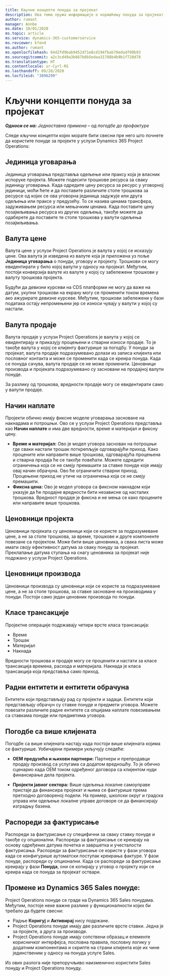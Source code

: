 ```yaml
---
title: Кључни концепти понуда за пројекат
description: Ова тема пружа информације о коришћењу понуда за пројекат у услузи Project Operations.
author: rumant
manager: Annbe
ms.date: 10/01/2020
ms.topic: article
ms.service: dynamics-365-customerservice
ms.reviewer: kfend
ms.author: rumant
ms.openlocfilehash: 64d2fd9bab9452d71e8cd194fbab70edadf00b93
ms.sourcegitcommit: a2c3cd49a3b667b8b5edaa31788b4b9b1f728d78
ms.translationtype: HT
ms.contentlocale: sr-Cyrl-RS
ms.lasthandoff: 09/28/2020
ms.locfileid: "3896299"
---
```

# <a name="project-quote-key-concepts"></a>Кључни концепти понуда за пројекат

_**Односи се на:** Једноставна примена – од погодбе до профактуре_


Следе кључни концепти којих морате бити свесни пре него што почнете да користите понуде за пројекте у услузи Dynamics 365 Project Operations:

## <a name="contracting-unit"></a>Јединица уговарања

Јединица уговарања представља одељење или праксу која је власник испоруке пројекта. Можете подесити трошкове ресурса за сваку јединицу уговарања. Када одредите цену ресурса за ресурс у уговорној јединици, моћи ћете и да поставите различите стопе трошкова за ресурсе од којих се ова уговорна јединица задужује или друга одељења или праксе у предузећу. То се назива ценама трансфера, задуживањем ресурса или мењачким ценама. Када поставите цену позајмљивања ресурса из других одељења, такође можете да одаберете да поставите те стопе трошкова у валути одељења позајмљивања.

## <a name="cost-currency"></a>Валута цене

Валута цене у услузи Project Operations је валута у којој се исказују цене. Ова валута је изведена из валуте која је приложена уз поље **Јединица уговарања** о понуди, уговору и пројекту. Трошкови се могу евидентирати у било којој валути у односу на пројекат. Међутим, постоји конверзија валуте из валуте у којој су забележени трошкови у валуту трошкова пројекта.

Будући да девизни курсеви на CDS платформи не могу да важе на датум, укупни трошкови на екрану могу се променити током времена ако ажурирате девизне курсеве. Међутим, трошкови забележени у бази података остају непромењени јер се износи чувају у валути у којој су настали.

## <a name="sales-currency"></a>Валута продаје

Валута продаје у услузи Project Operations је валута у којој се евидентирају и приказују процењени и стварни износи продаје. То је такође валута у којој се клијенту фактурише за погодбу. У понуди за пројекат, валута продаје подразумевано долази из записа клијента или пословног контакта и може се променити када се креира понуда. Када се понуда сачува, валута продаје се не може променити. Ценовници производа и пројеката подразумевано су засновани на продајној валути понуде.

За разлику од трошкова, вредности продаје могу се евидентирати само у валути продаје.

## <a name="billing-method"></a>Начин наплате

Пројекти обично имају фиксне моделе уговарања засноване на накнадама и потрошњи. Ово се у услузи Project Operations представља као **Начин наплате** и има две вредности, време и материјал и фиксну цену.

- **Време и материјал:** Ово је модел уговора заснован на потрошњи где сваки настали трошак поткрепљује одговарајући приход. Како процените или направите више трошкова, одговарајућа процењена и стварна продаја ће се такође повећати. Можете одредити ограничења која се не смеју премашити за ставке понуде које имају овај начин обрачуна. Ово ће ограничити стварни приход. Процењени приход не утиче на ограничења која се не смеју премашити.
- **Фиксна цена:** Ово је модел уговора са фиксном накнадом који указује да ће продајне вредности бити независне од насталих трошкова. Вредност продаје је фиксна и не мења се како процените или направите више трошкова.

## <a name="project-price-lists"></a>Ценовници пројекта

Ценовници пројеката су ценовници који се користе за подразумеване цене, а не за стопе трошкова, за време, трошкове и друге компоненте повезане са пројектом. Може бити више ценовника, а свака листа може имати своју ефективност датума за сваку понуду за пројекат. Преклапање датума ступања на снагу ценовника за пројекат није подржано у услузи Project Operations.

## <a name="product-price-lists"></a>Ценовници производа

Ценовници производа су ценовници који се користе за подразумеване цене, а не за стопе трошкова, за ставке засноване на производима у понуди. Постоји само један ценовник производа по понуди.

## <a name="transaction-classes"></a>Класе трансакције

Пројектне операције подржавају четири врсте класа трансакција:

- Време
- Трошак
- Материјал
- Накнада

Вредности трошкова и продаје могу се проценити и настати за класе трансакција времена, расхода и материјала. Накнада је класа трансакција која представља само приход.

## <a name="work-entities-and-billing-entities"></a>Радни ентитети и ентитети обрачуна

Ентитети који представљају рад су пројекти и задаци. Ентитети који представљају обрачун су ставке понуде и предмети уговора. Можете повезати различите радне ентитете са опцијама наплате повезивањем са ставкама понуде или предметима уговора.

## <a name="multi-customer-deals"></a>Погодбе са више клијената

Погодбе са више клијената настају када постоји више клијената којима се фактурише. Уобичајени примери укључују следеће:

- **OEM предузећа и њихови партнери:** Партнери и препродавци продају производ са услугама са додатом вредношћу. То је обично сценарио када OEM током одређеног договора са клијентом нуди финансирање дела пројекта. 

- **Пројекти јавног сектора:** Више одељења локалне самоуправе пристаје да финансира пројекат и њима се фактурише према претходно договореној подели. На пример, школски округ и градска управа или одељење локалне управе договоре се да финансирају изградњу базена.

## <a name="invoice-schedules"></a>Распореди за фактурисање

Распореди за фактурисање су специфични за сваку ставку понуде и такође су опционални. Распореди за фактурисање се креирају на основу одређених датума почетка и завршетка и учесталости фактурисања. Распореди за фактурисање се користе у фази уговора када се конфигурише аутоматски поступак креирања фактуре. У фази понуде, распореди су опционални. Када се распореди за фактурисање креирају у фази **Понуда**, они се копирају у уговор о пројекту који се креира када се понуда за пројекат оствари.

## <a name="changes-from-dynamics-365-sales-quote"></a>Промене из Dynamics 365 Sales понуде:

Project Operations понуде се граде на Dynamics 365 Sales понудама. Међутим, постоје неке важне разлике у функционалности којих би требало да будете свесни:

- Радње **Коригуј** и **Активирај** нису подржане.
- Project Operations понуде имају две различите врсте ставки. Једна је за пројекте, а друга за производе.
- Project Operations понуде имају сопствени образац и елементе корисничког интерфејса, пословна правила, пословну логику у додатним компонентама и скрипте на страни клијента које их чине јединственим у односу на понуда услуге Sales.

Из ових разлога није препоручљиво наизменично користити Sales понуду и Project Operations понуду.
